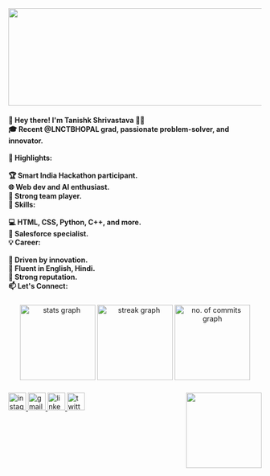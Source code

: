 <div align="center">
  <img src="https://media.giphy.com/media/IwzMMV5CAOHMkqhGTx/giphy.gif" width="1280" height="194">
  <p><a href="https://giphy.com/gifs/IwzMMV5CAOHMkqhGTx"></a></p>
</div>
<h4 align="left">👋 Hey there! I'm Tanishk Shrivastava 👨‍💻<br>🎓 Recent @LNCTBHOPAL grad, passionate problem-solver, and innovator.<br><br>🚀 Highlights:<br><br>🏆 Smart India Hackathon participant.<br>🌐 Web dev and AI enthusiast.<br>👥 Strong team player.<br>🔧 Skills:<br><br>💻 HTML, CSS, Python, C++, and more.<br>🌟 Salesforce specialist.<br>💡 Career:<br><br>🚀 Driven by innovation.<br>💬 Fluent in English, Hindi.<br>👥 Strong reputation.<br>📫 Let's Connect:</h4>

###

<div align="center">
  <img src="https://github-readme-stats.vercel.app/api?username=tanishkhub&hide_title=false&hide_rank=false&show_icons=true&include_all_commits=true&count_private=true&disable_animations=false&theme=dark&locale=en&hide_border=false" height="150" alt="stats graph"  />
  <img src="https://streak-stats.demolab.com?user=tanishkhub&locale=en&mode=daily&theme=dark&hide_border=false&border_radius=5" height="150" alt="streak graph"  />
  <!-- You can modify the next line to include the number of commits directly from GitHub contributions graph -->
  <img src="https://github-readme-stats.vercel.app/api?username=tanishkhub&hide_title=true&hide_rank=true&include_all_commits=false&count_private=false&disable_animations=false&theme=dark&locale=en&hide_border=false" height="150" alt="no. of commits graph" />
</div>

###

<img align="right" height="150" src="https://tanishk.me/assests/images/contact.jpg"  />

###

<div align="left">
  <!-- Your existing code for displaying programming language icons -->
</div>

###

<div align="left">
  <a href="https://www.instagram.com/tashuhere/" target="_blank">
    <img src="https://img.shields.io/static/v1?message=Instagram&logo=instagram&label=&color=E4405F&logoColor=white&labelColor=&style=for-the-badge" height="35" alt="instagram logo"  />
  </a>
  <a href="tanishk0297@gmail.com" target="_blank">
    <img src="https://img.shields.io/static/v1?message=Gmail&logo=gmail&label=&color=D14836&logoColor=white&labelColor=&style=for-the-badge" height="35" alt="gmail logo"  />
  </a>
  <a href="https://www.linkedin.com/in/tanishk-shrivastava" target="_blank">
    <img src="https://img.shields.io/static/v1?message=LinkedIn&logo=linkedin&label=&color=0077B5&logoColor=white&labelColor=&style=for-the-badge" height="35" alt="linkedin logo"  />
  </a>
  <a href="https://twitter.com/ShriTanishk07" target="_blank">
    <img src="https://img.shields.io/static/v1?message=Twitter&logo=twitter&label=&color=1DA1F2&logoColor=white&labelColor=&style=for-the-badge" height="35" alt="twitter logo"  />
  </a>
</div>

###

<br clear="both">
